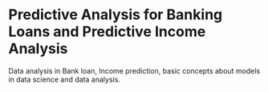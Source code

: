 # Predictive Analysis for Banking Loans and Predictive Income Analysis
Data analysis in Bank loan, Income prediction, basic concepts about models in data science and data analysis. 
